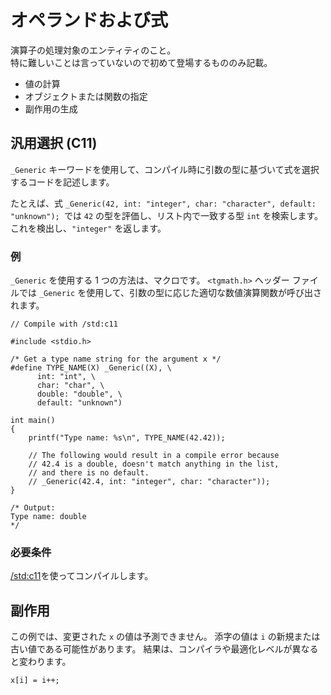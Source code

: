 # オペランドおよび式
演算子の処理対象のエンティティのこと。  
特に難しいことは言っていないので初めて登場するもののみ記載。
- 値の計算
- オブジェクトまたは関数の指定
- 副作用の生成

## 汎用選択 (C11)
`_Generic` キーワードを使用して、コンパイル時に引数の型に基づいて式を選択するコードを記述します。  

たとえば、式 ```_Generic(42, int: "integer", char: "character", default: "unknown"); ```では `42` の型を評価し、リスト内で一致する型 `int` を検索します。 これを検出し、`"integer"` を返します。

### 例
`_Generic` を使用する 1 つの方法は、マクロです。 `<tgmath.h>` ヘッダー ファイルでは `_Generic` を使用して、引数の型に応じた適切な数値演算関数が呼び出されます。
```
// Compile with /std:c11

#include <stdio.h>

/* Get a type name string for the argument x */
#define TYPE_NAME(X) _Generic((X), \
      int: "int", \
      char: "char", \
      double: "double", \
      default: "unknown")

int main()
{
    printf("Type name: %s\n", TYPE_NAME(42.42));

    // The following would result in a compile error because 
    // 42.4 is a double, doesn't match anything in the list, 
    // and there is no default.
    // _Generic(42.4, int: "integer", char: "character"));
}

/* Output:
Type name: double
*/
```

### 必要条件
[/std:c11](https://learn.microsoft.com/ja-jp/cpp/build/reference/std-specify-language-standard-version?view=msvc-170)を使ってコンパイルします。

## 副作用
この例では、変更された `x` の値は予測できません。 添字の値は `i` の新規または古い値である可能性があります。 結果は、コンパイラや最適化レベルが異なると変わります。
```
x[i] = i++;
```
